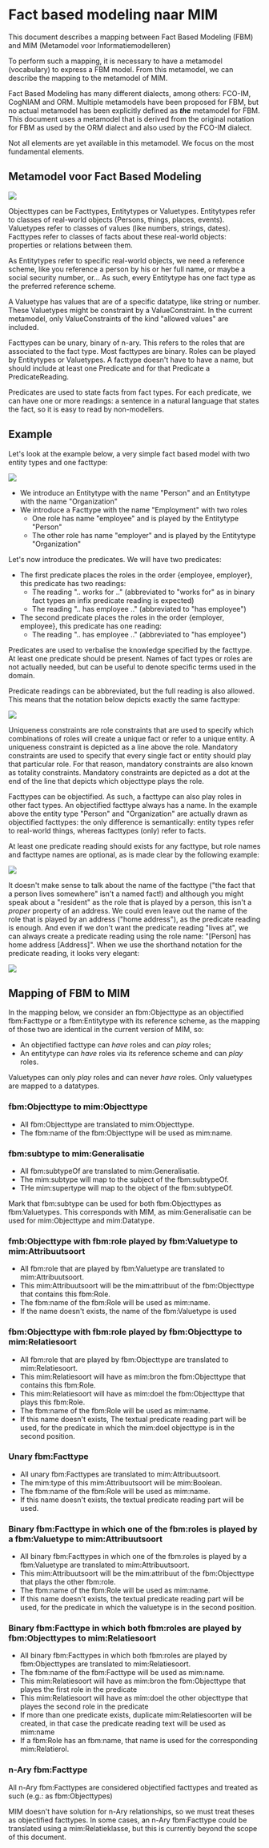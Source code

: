 # Fact based modeling naar MIM

This document describes a mapping between Fact Based Modeling (FBM) and MIM (Metamodel voor Informatiemodelleren)

To perform such a mapping, it is necessary to have a metamodel (vocabulary) to express a FBM model. From this metamodel, we can describe the mapping to the metamodel of MIM.

Fact Based Modeling has many different dialects, among others: FCO-IM, CogNIAM and ORM. Multiple metamodels have been proposed for FBM, but no actual metamodel has been explicitly defined as ***the*** metamodel for FBM. This document uses a metamodel that is derived from the original notation for FBM as used by the ORM dialect and also used by the FCO-IM dialect.

Not all elements are yet available in this metamodel. We focus on the most fundamental elements.

## Metamodel voor Fact Based Modeling

![](fbm.svg)

Objecttypes can be Facttypes, Entitytypes or Valuetypes. Entitytypes refer to classes of real-world objects (Persons, things, places, events). Valuetypes refer to classes of values (like numbers, strings, dates). Facttypes refer to classes of facts about these real-world objects: properties or relations between them.

As Entitytypes refer to specific real-world objects, we need a reference scheme, like you reference a person by his or her full name, or maybe a social security number, or... As such, every Entitytype has one fact type as the preferred reference scheme.

A Valuetype has values that are of a specific datatype, like string or number. These Valuetypes might be constraint by a ValueConstraint. In the current metamodel, only ValueConstraints of the kind "allowed values" are included.

Facttypes can be unary, binary of n-ary. This refers to the roles that are associated to the fact type. Most facttypes are binary. Roles can be played by Entitytypes or Valuetypes. A facttype doesn't have to have a name, but should include at least one Predicate and for that Predicate a PredicateReading.

Predicates are used to state facts from fact types. For each predicate, we can have one or more readings: a sentence in a natural language that states the fact, so it is easy to read by non-modellers.

## Example

Let's look at the example below, a very simple fact based model with two entity types and one facttype:

![](example.svg)

- We introduce an Entitytype with the name "Person" and an Entitytype with the name "Organization"
- We introduce a Facttype with the name "Employment" with two roles
  - One role has name "employee" and is played by the Entitytype "Person"
  - The other role has name "employer" and is played by the Entitytype "Organization"

Let's now introduce the predicates. We will have two predicates:

- The first predicate places the roles in the order {employee, employer}, this predicate has two readings:
  - The reading ".. works for .." (abbreviated to "works for" as in binary fact types an infix predicate reading is expected)
  - The reading ".. has employee .." (abbreviated to "has employee")
- The second predicate places the roles in the order {employer, employee}, this predicate has one reading:
  - The reading ".. has employee .." (abbreviated to "has employee")

Predicates are used to verbalise the knowledge specified by the facttype. At least one predicate should be present. Names of fact types or roles are not actually needed, but can be useful to denote specific terms used in the domain.

Predicate readings can be abbreviated, but the full reading is also allowed. This means that the notation below depicts exactly the same facttype:

![](example2.svg)

Uniqueness constraints are role constraints that are used to specify which combinations of roles will create a unique fact or refer to a unique entity. A uniqueness constraint is depicted as a line above the role. Mandatory constraints are used to specify that every single fact or entity should play that particular role. For that reason, mandatory constraints are also known as totality constraints. Mandatory constraints are depicted as a dot at the end of the line that depicts which objecttype plays the role.

Facttypes can be objectified. As such, a facttype can also play roles in other fact types. An objectified facttype always has a name. In the example above the entity type "Person" and "Organization" are actually drawn as objectified facttypes: the only difference is semantically: entity types refer to real-world things, whereas facttypes (only) refer to facts.

At least one predicate reading should exists for any facttype, but role names and facttype names are optional, as is made clear by the following example:

![](example3.svg)

It doesn't make sense to talk about the name of the facttype ("the fact that a person lives somewhere" isn't a named fact!) and although you might speak about a "resident" as the role that is played by a person, this isn't a *proper* property of an address. We could even leave out the name of the role that is played by an address ("home address"), as the predicate reading is enough. And even if we don't want the predicate reading "lives at", we can always create a predicate reading using the role name: "[Person] has home address [Address]". When we use the shorthand notation for the predicate reading, it looks very elegant:

![](example4.svg)

## Mapping of FBM to MIM

In the mapping below, we consider an fbm:Objecttype as an objectified fbm:Facttype or a fbm:Entitytype with its reference scheme, as the mapping of those two are identical in the current version of MIM, so:
- An objectified facttype can *have* roles and can *play* roles;
- An entitytype can *have* roles via its reference scheme and can *play* roles.

Valuetypes can only *play* roles and can never *have* roles. Only valuetypes are mapped to a datatypes.

### fbm:Objecttype to mim:Objecttype

- All fbm:Objecttype are translated to mim:Objecttype.
- The fbm:name of the fbm:Objecttype will be used as mim:name.

### fbm:subtype to mim:Generalisatie

- All fbm:subtypeOf are translated to mim:Generalisatie.
- The mim:subtype will map to the subject of the fbm:subtypeOf.
- THe mim:supertype will map to the object of the fbm:subtypeOf.

Mark that fbm:subtype can be used for both fbm:Objecttypes as fbm:Valuetypes. This corresponds with MIM, as mim:Generalisatie can be used for mim:Objecttype and mim:Datatype.

### fmb:Objecttype with fbm:role played by fbm:Valuetype to mim:Attribuutsoort

- All fbm:role that are played by fbm:Valuetype are translated to mim:Attribuutsoort.
- This mim:Attribuutsoort will be the mim:attribuut of the fbm:Objecttype that contains this fbm:Role.
- The fbm:name of the fbm:Role will be used as mim:name.
- If the name doesn't exists, the name of the fbm:Valuetype is used

### fbm:Objecttype with fbm:role played by fbm:Objecttype to mim:Relatiesoort

- All fbm:role that are played by fbm:Objecttype are translated to mim:Relatiesoort.
- This mim:Relatiesoort will have as mim:bron the fbm:Objecttype that contains this fbm:Role.
- This mim:Relatiesoort will have as mim:doel the fbm:Objecttype that plays this fbm:Role.
- The fbm:name of the fbm:Role will be used as mim:name.
- If this name doesn't exists, The textual predicate reading part will be used, for the predicate in which the mim:doel objecttype is in the second position.

### Unary fbm:Facttype

- All unary fbm:Facttypes are translated to mim:Attribuutsoort.
- The mim:type of this mim:Attribuutsoort will be mim:Boolean.
- The fbm:name of the fbm:Role will be used as mim:name.
- If this name doesn't exists, the textual predicate reading part will be used.

### Binary fbm:Facttype in which one of the fbm:roles is played by a fbm:Valuetype to mim:Attribuutsoort

- All binary fbm:Facttypes in which one of the fbm:roles is played by a fbm:Valuetype are translated to mim:Attribuutsoort.
- This mim:Attribuutsoort will be the mim:attribuut of the fbm:Objecttype that plays the other fbm:role.
- The fbm:name of the fbm:Role will be used as mim:name.
- If this name doesn't exists, the textual predicate reading part will be used, for the predicate in which the valuetype is in the second position.

### Binary fbm:Facttype in which both fbm:roles are played by fbm:Objecttypes to mim:Relatiesoort

- All binary fbm:Facttypes in which both fbm:roles are played by fbm:Objecttypes are translated to mim:Relatiesoort.
- The fbm:name of the fbm:Facttype will be used as mim:name.
- This mim:Relatiesoort will have as mim:bron the fbm:Objecttype that playes the first role in the predicate
- This mim:Relatiesoort will have as mim:doel the other objecttype that playes the second role in the predicate
- If more than one predicate exists, duplicate mim:Relatiesoorten will be created, in that case the predicate reading text will be used as mim:name
- If a fbm:Role has an fbm:name, that name is used for the corresponding mim:Relatierol.

### n-Ary fbm:Facttype

All n-Ary fbm:Facttypes are considered objectified facttypes and treated as such (e.g.: as fbm:Objecttypes)

MIM doesn't have solution for n-Ary relationships, so we must treat theses as objectified facttypes. In some cases, an n-Ary fbm:Facttype could be translated using a mim:Relatieklasse, but this is currently beyond the scope of this document.
